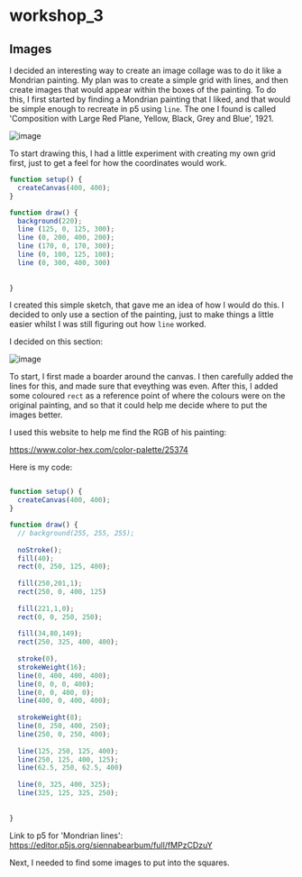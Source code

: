 # workshop_3
## Images

I decided an interesting way to create an image collage was to do it like a Mondrian painting. My plan was to create a simple grid with lines, and then create images that would appear within the boxes of the painting. To do this, I first started by finding a Mondrian painting that I liked, and that would be simple enough to recreate in p5 using `line`. The one I found is called 'Composition with Large Red Plane, Yellow, Black, Grey and Blue', 1921.

![image](https://github.com/user-attachments/assets/0ab2461e-09bf-4848-b58e-e15b2c7cb832)

To start drawing this, I had a little experiment with creating my own grid first, just to get a feel for how the coordinates would work.

```js
function setup() {
  createCanvas(400, 400);
}

function draw() {
  background(220);
  line (125, 0, 125, 300);
  line (0, 200, 400, 200);
  line (170, 0, 170, 300);
  line (0, 100, 125, 100);
  line (0, 300, 400, 300)
  
  
}
```

I created this simple sketch, that gave me an idea of how I would do this. I decided to only use a section of the painting, just to make things a little easier whilst I was still figuring out how `line` worked. 

I decided on this section:

![image](https://github.com/user-attachments/assets/9e7a776e-1a21-4105-8f62-653ae9678bdc)

To start, I first made a boarder around the canvas. I then carefully added the lines for this, and made sure that eveything was even. After this, I added some coloured `rect` as a reference point of where the colours were on the original painting, and so that it could help me decide where to put the images better.

I used this website to help me find the RGB of his painting:

https://www.color-hex.com/color-palette/25374 

Here is my code:

```js

function setup() {
  createCanvas(400, 400);
}

function draw() {
  // background(255, 255, 255);
  
  noStroke();
  fill(40);
  rect(0, 250, 125, 400);
  
  fill(250,201,1);
  rect(250, 0, 400, 125)
  
  fill(221,1,0);
  rect(0, 0, 250, 250);
  
  fill(34,80,149);
  rect(250, 325, 400, 400);
  
  stroke(0),
  strokeWeight(16);
  line(0, 400, 400, 400);
  line(0, 0, 0, 400);
  line(0, 0, 400, 0);
  line(400, 0, 400, 400);
  
  strokeWeight(8);
  line(0, 250, 400, 250);
  line(250, 0, 250, 400);
  
  line(125, 250, 125, 400);
  line(250, 125, 400, 125);
  line(62.5, 250, 62.5, 400)
  
  line(0, 325, 400, 325);
  line(325, 125, 325, 250);
  
  
}

```

Link to p5 for 'Mondrian lines': https://editor.p5js.org/siennabearbum/full/fMPzCDzuY 

Next, I needed to find some images to put into the squares.

